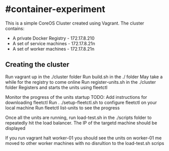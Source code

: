 #container-experiment
====================

This is a simple CoreOS Cluster created using Vagrant.  The cluster contains:
 - A private Docker Registry - 172.17.8.210
 - A set of service machines - 172.17.8.21n
 - A set of worker machines  - 172.17.8.21n

## Creating the cluster

Run vagrant up in the ./cluster folder
Run build.sh in the ./ folder
  May take a while for the registry to come online
Run register-units.sh in the ./cluster folder
  Registers and starts the units using fleetctl

Monitor the progress of the units startup
  TODO: Add instructions for downloading fleetctl
  Run . ./setup-fleetctl.sh to configure fleetctl on your local machine
  Run fleetctl list-units to see the progress

Once all the units are running, run load-test.sh in the ./scripts folder to repeatedly hit the load balancer.  The IP of the targetd machine should be displayed

If you run vagrant halt worker-01 you should see the units on worker-01 me moved to other worker machines with no disrultion to the load-test.sh scrips